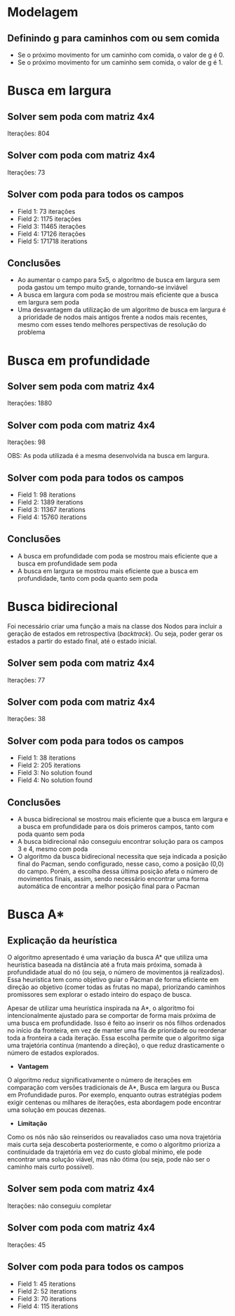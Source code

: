 # Modelagem

## Definindo g para caminhos com ou sem comida

- Se o próximo movimento for um caminho com comida, o valor de g é 0.
- Se o próximo movimento for um caminho sem comida, o valor de g é 1.

# Busca em largura

## Solver sem poda com matriz 4x4

Iterações: 804

## Solver com poda com matriz 4x4

Iterações: 73

## Solver com poda para todos os campos

- Field 1: 73 iterações
- Field 2: 1175 iterações
- Field 3: 11465 iterações
- Field 4: 17126 iterações
- Field 5: 171718 iterations

## Conclusões

- Ao aumentar o campo para 5x5, o algoritmo de busca em largura sem poda gastou um tempo muito grande, tornando-se inviável
- A busca em largura com poda se mostrou mais eficiente que a busca em largura sem poda
- Uma desvantagem da utilização de um algoritmo de busca em largura é a prioridade de nodos mais antigos frente a nodos mais recentes, mesmo com esses tendo melhores perspectivas de resolução do problema

# Busca em profundidade

## Solver sem poda com matriz 4x4

Iterações: 1880

## Solver com poda com matriz 4x4

Iterações: 98

OBS: As poda utilizada é a mesma desenvolvida na busca em largura. 

## Solver com poda para todos os campos

- Field 1: 98 iterations
- Field 2: 1389 iterations
- Field 3: 11367 iterations
- Field 4: 15760 iterations

## Conclusões

- A busca em profundidade com poda se mostrou mais eficiente que a busca em profundidade sem poda
- A busca em largura se mostrou mais eficiente que a busca em profundidade, tanto com poda quanto sem poda

# Busca bidirecional

Foi necessário criar uma função a mais na classe dos Nodos para incluir a geração de estados em retrospectiva (*backtrack*). Ou seja, poder gerar os estados a partir do estado final, até o estado inicial.

## Solver sem poda com matriz 4x4

Iterações: 77

## Solver com poda com matriz 4x4

Iterações: 38

## Solver com poda para todos os campos

- Field 1: 38 iterations
- Field 2: 205 iterations
- Field 3: No solution found
- Field 4: No solution found

## Conclusões

- A busca bidirecional se mostrou mais eficiente que a busca em largura e a busca em profundidade para os dois primeros campos, tanto com poda quanto sem poda
- A busca bidirecional não conseguiu encontrar solução para os campos 3 e 4, mesmo com poda
- O algoritmo da busca bidirecional necessita que seja indicada a posição final do Pacman, sendo configurado, nesse caso, como a posição (0,0) do campo. Porém, a escolha dessa última posição afeta o número de movimentos finais, assim, sendo necessário encontrar uma forma automática de encontrar a melhor posição final para o Pacman

# Busca A*

## Explicação da heurística

O algoritmo apresentado é uma variação da busca A* que utiliza uma heurística baseada na distância até a fruta mais próxima, somada à profundidade atual do nó (ou seja, o número de movimentos já realizados). Essa heurística tem como objetivo guiar o Pacman de forma eficiente em direção ao objetivo (comer todas as frutas no mapa), priorizando caminhos promissores sem explorar o estado inteiro do espaço de busca.

Apesar de utilizar uma heurística inspirada na A*, o algoritmo foi intencionalmente ajustado para se comportar de forma mais próxima de uma busca em profundidade. Isso é feito ao inserir os nós filhos ordenados no início da fronteira, em vez de manter uma fila de prioridade ou reordenar toda a fronteira a cada iteração. Essa escolha permite que o algoritmo siga uma trajetória contínua (mantendo a direção), o que reduz drasticamente o número de estados explorados.

- **Vantagem**

O algoritmo reduz significativamente o número de iterações em comparação com versões tradicionais de A*, Busca em largura ou Busca em Profundidade puros. Por exemplo, enquanto outras estratégias podem exigir centenas ou milhares de iterações, esta abordagem pode encontrar uma solução em poucas dezenas.

- **Limitação**

Como os nós não são reinseridos ou reavaliados caso uma nova trajetória mais curta seja descoberta posteriormente, e como o algoritmo prioriza a continuidade da trajetória em vez do custo global mínimo, ele pode encontrar uma solução viável, mas não ótima (ou seja, pode não ser o caminho mais curto possível).

## Solver sem poda com matriz 4x4

Iterações: não conseguiu completar

## Solver com poda com matriz 4x4

Iterações: 45

## Solver com poda para todos os campos

- Field 1: 45 iterations
- Field 2: 52 iterations
- Field 3: 70 iterations
- Field 4: 115 iterations